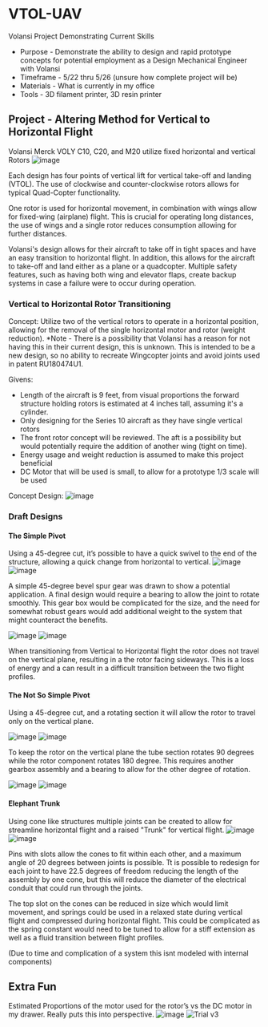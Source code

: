 # VTOL-UAV
Volansi Project Demonstrating Current Skills
* Purpose - Demonstrate the ability to design and rapid prototype concepts for potential employment as a Design Mechanical Engineer with Volansi
* Timeframe - 5/22 thru 5/26 (unsure how complete project will be)
* Materials - What is currently in my office
* Tools - 3D filament printer, 3D resin printer 

## Project - Altering Method for Vertical to Horizontal Flight
Volansi Merck VOLY C10, C20, and M20 utilize fixed horizontal and vertical Rotors
![image](https://user-images.githubusercontent.com/73624921/119247533-28656700-bb3f-11eb-8cd7-1ffc272eb71e.png)

Each design has four points of vertical lift for vertical take-off and landing (VTOL). The use of clockwise and counter-clockwise rotors allows for typical Quad-Copter functionality.

One rotor is used for horizontal movement, in combination with wings allow for fixed-wing (airplane) flight. This is crucial for operating long distances, the use of wings and a single rotor reduces consumption allowing for further distances.

Volansi's design allows for their aircraft to take off in tight spaces and have an easy transition to horizontal flight. In addition, this allows for the aircraft to take-off and land either as a plane or a quadcopter. Multiple safety features, such as having both wing and elevator flaps, create backup systems in case a failure were to occur during operation.

### Vertical to Horizontal Rotor Transitioning
Concept: Utilize two of the vertical rotors to operate in a horizontal position, allowing for the removal of the single horizontal motor and rotor (weight reduction).
*Note - There is a possibility that Volansi has a reason for not having this in their current design, this is unknown. This is intended to be a new design, so no ability to recreate Wingcopter joints and avoid joints used in patent RU180474U1.

Givens:
* Length of the aircraft is 9 feet, from visual proportions the forward structure holding rotors is estimated at 4 inches tall, assuming it's a cylinder. 
* Only designing for the Series 10 aircraft as they have single vertical rotors
* The front rotor concept will be reviewed. The aft is a possibility but would potentially require the addition of another wing (tight on time). 
* Energy usage and weight reduction is assumed to make this project beneficial
* DC Motor that will be used is small, to allow for a prototype 1/3 scale will be used

Concept Design:
![image](https://user-images.githubusercontent.com/73624921/119249481-b21c3100-bb4d-11eb-9d15-9e66aa1be0e7.png)

### Draft Designs
#### The Simple Pivot
Using a 45-degree cut, it’s possible to have a quick swivel to the end of the structure, allowing a quick change from horizontal to vertical. 
![image](https://user-images.githubusercontent.com/73624921/119599586-264b1480-bd9a-11eb-90e1-319ee3fb38c2.png)
![image](https://user-images.githubusercontent.com/73624921/119599612-3a8f1180-bd9a-11eb-9e9b-6ead9b9b725d.png)

A simple 45-degree bevel spur gear was drawn to show a potential application. A final design would require a bearing to allow the joint to rotate smoothly. This gear box would be complicated for the size, and the need for somewhat robust gears would add additional weight to the system that might counteract the benefits. 

![image](https://user-images.githubusercontent.com/73624921/119443439-7b295500-bcde-11eb-8dce-61ad08ced811.png)
![image](https://user-images.githubusercontent.com/73624921/119603819-c9079100-bda2-11eb-93ed-e57cd2b4f112.png)

When transitioning from Vertical to Horizontal flight the rotor does not travel on the vertical plane, resulting in a the rotor facing sideways. This is a loss of energy and a can result in a difficult transition between the two flight profiles.



#### The Not So Simple Pivot
Using a 45-degree cut, and a rotating section it will allow the rotor to travel only on the vertical plane.

![image](https://user-images.githubusercontent.com/73624921/119436889-e4569b80-bcd1-11eb-819d-98846d92e0da.png)
![image](https://user-images.githubusercontent.com/73624921/119436942-f89a9880-bcd1-11eb-8799-28710e5401ef.png)

To keep the rotor on the vertical plane the tube section rotates 90 degrees while the rotor component rotates 180 degree. This requires another gearbox assembly and a bearing to allow for the other degree of rotation.

![image](https://user-images.githubusercontent.com/73624921/119603907-fa805c80-bda2-11eb-811a-b64055653c04.png)
![image](https://user-images.githubusercontent.com/73624921/119604730-6d3e0780-bda4-11eb-8ac7-962f6ae6db9f.png)




#### Elephant Trunk
Using cone like structures multiple joints can be created to allow for streamline horizontal flight and a raised "Trunk" for vertical flight. 
![image](https://user-images.githubusercontent.com/73624921/119436765-af4a4900-bcd1-11eb-8c0a-9c6f884de53c.png)
![image](https://user-images.githubusercontent.com/73624921/119436814-c5580980-bcd1-11eb-9900-28f8881d84fb.png)

Pins with slots allow the cones to fit within each other, and a maximum angle of 20 degrees between joints is possible. Tt is possible to redesign for each joint to have 22.5 degrees of freedom reducing the length of the assembly by one cone, but this will reduce the diameter of the electrical conduit that could run through the joints. 

The top slot on the cones can be reduced in size which would limit movement, and springs could be used in a relaxed state during vertical flight and compressed during horizontal flight. This could be complicated as the spring constant would need to be tuned to allow for a stiff extension as well as a fluid transition between flight profiles. 

(Due to time and complication of a system this isnt modeled with internal components)



## Extra Fun

Estimated Proportions of the motor used for the rotor’s vs the DC motor in my drawer. Really puts this into perspective.
![image](https://user-images.githubusercontent.com/73624921/119249739-d973fd80-bb4f-11eb-8147-8f61fc0968c2.png)
![Trial v3](https://user-images.githubusercontent.com/73624921/119272906-39ed5400-bbbd-11eb-8e0d-3053f4c89b82.gif)


